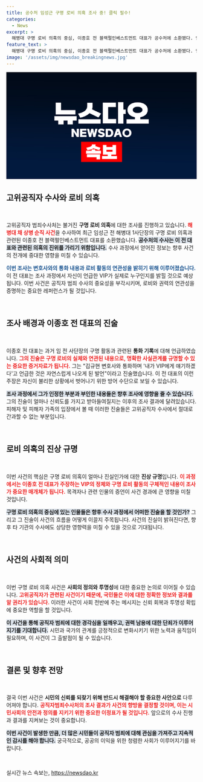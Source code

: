 ```yaml
---
title: 공수처 임성근 구명 로비 의혹 조사 중! 클릭 필수!
categories:
  - News
excerpt: >
  해병대 구명 로비 의혹의 중심, 이종호 전 블랙펄인베스트먼트 대표가 공수처에 소환됐다. 임성근 전 사단장의 구명 활동과 관련된 진술이 논란을 일으키며, VIP의 정체도 확인의 대상이 되었다.真相이 밝혀질까? 클릭해서 확인해 보세요!
feature_text: >
  해병대 구명 로비 의혹의 중심, 이종호 전 블랙펄인베스트먼트 대표가 공수처에 소환됐다. 임성근 전 사단장의 구명 활동과 관련된 진술이 논란을 일으키며, VIP의 정체도 확인의 대상이 되었다.真相이 밝혀질까? 클릭해서 확인해 보세요!
image: '/assets/img/newsdao_breakingnews.jpg'
---
```


<p><img src="/assets/img/newsdao_breakingnews.jpg" alt="bookingtag 속보" /></p>

<h2 data-ke-size="size26">고위공직자 수사와 로비 의혹</h2>

<p data-ke-size="size16">&nbsp;</p>

<p>고위공직자 범죄수사처는 불거진 <b>구명 로비 의혹</b>에 대한 조사를 진행하고 있습니다. <b><span style="color: #ee2323;">해병대 채 상병 순직 사건</span></b>을 수사하여 최근 임성근 전 해병대 1사단장의 구명 로비 의혹과 관련된 이종호 전 블랙펄인베스트먼트 대표를 소환했습니다. <b><span style="background-color: #21538527;">공수처의 수사는 이 전 대표와 관련된 의혹의 진위를 가리기 위함입니다.</span></b> 수사 과정에서 얻어진 정보는 향후 사건의 전개에 중대한 영향을 미칠 수 있습니다. </p>

<p><b><span style="color: #1a5490;">이번 조사는 변호사와의 통화 내용과 로비 활동의 연관성을 밝히기 위해 이루어졌습니다.</span></b> 이 전 대표는 조사 과정에서 자신이 언급한 VIP가 실제로 누구인지를 밝힐 것으로 예상됩니다. 이번 사건은 공직자 범죄 수사의 중요성을 부각시키며, 로비와 권력의 연관성을 증명하는 중요한 레퍼런스가 될 것입니다.</p>

<p data-ke-size="size16">&nbsp;</p>

<h2 data-ke-size="size26">조사 배경과 이종호 전 대표의 진술</h2>

<p data-ke-size="size16">&nbsp;</p>

<p>이종호 전 대표는 과거 임 전 사단장의 구명 활동과 관련된 <b>통화 기록</b>에 대해 언급하였습니다. <b><span style="color: #ee2323;">그의 진술은 구명 로비의 실체와 연관된 내용으로, 명확한 사실관계를 규명할 수 있는 중요한 증거자료가 됩니다.</span></b> 그는 "김규현 변호사와 통화하며 '내가 VIP에게 얘기하겠다'고 언급한 것은 자연스럽게 나오게 된 발언"이라고 진술했습니다. 이 전 대표의 이런 주장은 자신이 불리한 상황에서 벗어나기 위한 방어 수단으로 보일 수 있습니다.</p>

<p><b><span style="background-color: #21538527;">조사 과정에서 그가 인정한 부분과 부인한 내용들은 향후 조사에 영향을 줄 수 있습니다.</span></b> 그의 진술이 얼마나 신뢰도를 가지고 받아들여질지는 이후의 조사 결과에 달려있습니다. 피해자 및 피해자 가족의 입장에서 볼 때 이러한 진술들은 고위공직자 수사에서 절대로 간과할 수 없는 부분입니다.</p>

<p data-ke-size="size16">&nbsp;</p>

<h2 data-ke-size="size26">로비 의혹의 진상 규명</h2>

<p data-ke-size="size16">&nbsp;</p>

<p>이번 사건의 핵심은 구명 로비 의혹이 얼마나 진실인가에 대한 <b>진상 규명</b>입니다. <b><span style="color: #ee2323;">이 과정에서는 이종호 전 대표가 주장하는 VIP의 정체와 구명 로비 활동의 구체적인 내용이 조사가 중요한 매개체가 됩니다.</span></b> 목격자나 관련 인물의 증언이 사건 경과에 큰 영향을 미칠 것입니다.</p>

<p><b><span style="background-color: #21538527;">구명 로비 의혹의 중심에 있는 인물들은 향후 수사 과정에서 어떠한 진술을 할 것인가?</span></b> 그리고 그 진술이 사건의 흐름을 어떻게 이끌지 주목됩니다. 사건의 진실이 밝혀진다면, 향후 타 기관의 수사에도 상당한 영향력을 미칠 수 있을 것으로 기대됩니다.</p>

<p data-ke-size="size16">&nbsp;</p>

<h2 data-ke-size="size26">사건의 사회적 의미</h2>

<p data-ke-size="size16">&nbsp;</p>

<p>이번 구명 로비 의혹 사건은 <b>사회의 정의와 투명성</b>에 대한 중요한 논의로 이어질 수 있습니다. <b><span style="color: #ee2323;">고위공직자가 관련된 사건이기 때문에, 국민들은 이에 대한 정확한 정보와 결과를 알 권리가 있습니다.</span></b> 이러한 사건이 사회 전반에 주는 메시지는 신뢰 회복과 투명성 확립에 중요한 역할을 할 것입니다.</p>

<p><b><span style="background-color: #21538527;">이 사건을 통해 공직자 범죄에 대한 경각심을 일깨우고, 권력 남용에 대한 단죄가 이루어지기를 기대합니다.</span></b> 시민과 국가의 관계를 긍정적으로 변화시키기 위한 노력과 움직임이 필요하며, 이 사건이 그 출발점이 될 수 있습니다.</p>

<p data-ke-size="size16">&nbsp;</p>

<h2 data-ke-size="size26">결론 및 향후 전망</h2>

<p data-ke-size="size16">&nbsp;</p>

<p>결국 이번 사건은 <b>시민의 신뢰를 되찾기 위해 반드시 해결해야 할 중요한 사안으로</b> 다루어져야 합니다. <b><span style="color: #ee2323;">공직자범죄수사처의 조사 결과가 사건의 향방을 결정할 것이며, 이는 시민사회의 안전과 정의를 지키기 위한 중요한 이정표가 될 것입니다.</span></b> 앞으로의 수사 진행과 결과를 지켜보는 것이 중요합니다.</p>

<p><b><span style="background-color: #21538527;">이번 사건이 발생한 만큼, 더 많은 시민들이 공직자 범죄에 대해 관심을 가져주고 지속적인 감시를 해야 합니다.</span></b> 궁극적으로, 공공의 이익을 위한 청렴한 사회가 이루어지기를 바랍니다.</p>

<p data-ke-size="size16">&nbsp;</p>
실시간 뉴스 속보는, <a href="https://newsdao.kr" rel="dofollow">https://newsdao.kr</a>



